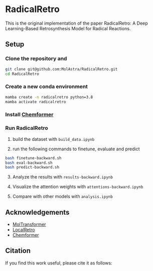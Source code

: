 # RadicalRetro

This is the original implementation of the paper RadicalRetro: A Deep Learning-Based Retrosynthesis Model for Radical Reactions.

## Setup

### Clone the repository and 

```bash
git clone git@github.com:MolAstra/RadicalRetro.git
cd RadicalRetro
```

### Create a new conda environment

```bash
mamba create -n radicalretro python=3.8
mamba activate radicalretro
```

### Install [Chemformer](https://github.com/MolecularAI/Chemformer)

### Run RadicalRetro

1. build the dataset with `build_data.ipynb`

2. run the following commands to finetune, evaluate and predict

```bash
bash finetune-backward.sh
bash eval-backward.sh
bash predict-backward.sh
```

3. Analyze the results with `results-backward.ipynb`

4. Visualize the attention weights with `attentions-backward.ipynb`

5. Compare with other models with `analysis.ipynb`

## Acknowledgements

- [MolTransformer](https://github.com/pschwllr/MolecularTransformer)
- [LocalRetro](https://github.com/kaist-amsg/LocalRetro)
- [Chemformer](https://github.com/MolecularAI/Chemformer)

## Citation

If you find this work useful, please cite it as follows:

```bibtex

```
